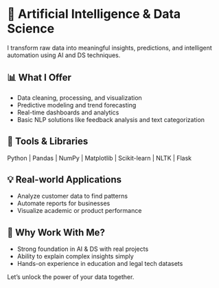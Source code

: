 # 🤖 Artificial Intelligence & Data Science

I transform raw data into meaningful insights, predictions, and intelligent automation using AI and DS techniques.

## 📊 What I Offer
- Data cleaning, processing, and visualization
- Predictive modeling and trend forecasting
- Real-time dashboards and analytics
- Basic NLP solutions like feedback analysis and text categorization

## 🧪 Tools & Libraries
Python | Pandas | NumPy | Matplotlib | Scikit-learn | NLTK | Flask

## 💡 Real-world Applications
- Analyze customer data to find patterns
- Automate reports for businesses
- Visualize academic or product performance

## 🎯 Why Work With Me?
- Strong foundation in AI & DS with real projects
- Ability to explain complex insights simply
- Hands-on experience in education and legal tech datasets

Let’s unlock the power of your data together.
